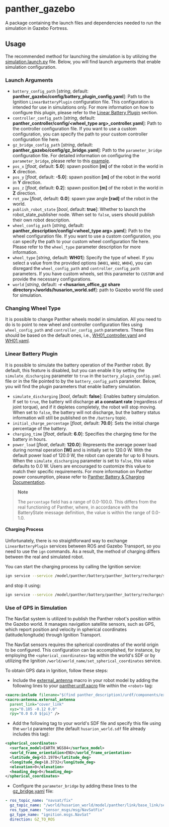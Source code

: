 # panther_gazebo

A package containing the launch files and dependencies needed to run the simulation in Gazebo Fortress.

## Usage

The recommended method for launching the simulation is by utilizing the [simulation.launch.py](./launch/simulation.launch.py) file. Below, you will find launch arguments that enable simulation configuration.

### Launch Arguments

- `battery_config_path` [*string*, default: **panther_gazebo/config/battery_plugin_config.yaml**]: Path to the Ignition `LinearBatteryPlugin` configuration file. This configuration is intended for use in simulations only. For more information on how to configure this plugin, please refer to the [Linear Battery Plugin](#linear-battery-plugin) section.
- `controller_config_path` [*string*, default: **panther_controller/config/<wheel_type arg>_controller.yaml**]: Path to the controller configuration file. If you want to use a custom configuration, you can specify the path to your custom controller configuration file here.
- `gz_bridge_config_path` [*string*, default: **panther_gazebo/config/gz_bridge.yaml**]: Path to the `parameter_bridge` configuration file. For detailed information on configuring the `parameter_bridge`, please refer to this [example](https://github.com/gazebosim/ros_gz/tree/ros2/ros_gz_bridge#example-5-configuring-the-bridge-via-yaml).
- `pos_x` [*float*, default: **5.0**]: spawn position **[m]** of the robot in the world in **X** direction.
- `pos_y` [*float*, default: **-5.0**]: spawn position **[m]** of the robot in the world in **Y** direction.
- `pos_z` [*float*, default: **0.2**]: spawn position **[m]** of the robot in the world in **Z** direction.
- `rot_yaw` [*float*, default: **0.0**]: spawn yaw angle **[rad]** of the robot in the world.
- `publish_robot_state` [*bool*, default: **true**]: Whether to launch the robot_state_publisher node. When set to `false`, users should publish their own robot description.
- `wheel_config_path` [*string*, default: **panther_description/config/<wheel_type arg>.yaml**]: Path to the wheel configuration file. If you want to use a custom configuration, you can specify the path to your custom wheel configuration file here. Please refer to the `wheel_type` parameter description for more information.
- `wheel_type` [*string*, default: **WH01**]: Specify the type of wheel. If you select a value from the provided options (`WH01`, `WH02`, `WH04`), you can disregard the `wheel_config_path` and `controller_config_path` parameters. If you have custom wheels, set this parameter to `CUSTOM` and provide the necessary configurations.
- `world` [*string*, default: **-r <husarion_office_gz share directory>/worlds/husarion_world.sdf**]: path to Gazebo world file used for simulation.

### Changing Wheel Type

It is possible to change Panther wheels model in simulation. All you need to do is to point to new wheel and controller configuration files using `wheel_config_path` and `controller_config_path` parameters. These files should be based on the default ones, i.e., [WH01_controller.yaml](../panther_controller/config/WH01_controller.yaml) and [WH01.yaml](../panther_description/config/WH01.yaml).

### Linear Battery Plugin

It is possible to simulate the battery operation of the Panther robot. By default, this feature is disabled, but you can enable it by setting the `simulate_discharging` parameter to `true` in the `battery_plugin_config.yaml` file or in the file pointed to by the `battery_config_path` parameter. Below, you will find the plugin parameters that enable battery simulation.

- `simulate_discharging` [*bool*, default: **false**]: Enables battery simulation. If set to `true`, the battery will discharge **at a constant rate** (regardless of joint torque), and if it depletes completely, the robot will stop moving. When set to `false`, the battery will not discharge, but the battery status information will still be published on the `/battery` topic.
- `initial_charge_percentage` [*float*, default: **70.0**]: Sets the initial charge percentage of the battery.
- `charging_time` [*float*, default: **6.0**]: Specifies the charging time for the battery in hours.
- `power_load` [*float*, default: **120.0**]: Represents the average power load during normal operation **[W]** and is initially set to 120.0 W. With the default power load of 120.0 W, the robot can operate for up to 8 hours. When the `simulate_discharging` parameter is set to `false`, this value defaults to 0.0 W. Users are encouraged to customize this value to match their specific requirements. For more information on Panther power consumption, please refer to [Panther Battery & Charging Documentation](https://husarion.com/manuals/panther/#battery--charging).

> **Note**
>
> The `percentage` field has a range of 0.0-100.0. This differs from the real functioning of Panther, where, in accordance with the BatteryState message definition, the value is within the range of 0.0-1.0.

#### Charging Process

Unfortunately, there is no straightforward way to exchange `LinearBatteryPlugin` services between ROS and Gazebo Transport, so you need to use the `ign` commands. As a result, the method of charging differs between the real and simulated robot.

You can start the charging process by calling the Ignition service:

```bash
ign service --service /model/panther/battery/panther_battery/recharge/start --reqtype ignition.msgs.Boolean --reptype ignition.msgs.Empty --req '' --timeout 0
```

and stop it using:

```bash
ign service --service /model/panther/battery/panther_battery/recharge/stop --reqtype ignition.msgs.Boolean --reptype ignition.msgs.Empty --req '' --timeout 0
```

### Use of GPS in Simulation

The NavSat system is utilized to publish the Panther robot's position within the Gazebo world. It manages navigation satellite sensors, such as GPS, which report position and velocity in spherical coordinates (latitude/longitude) through Ignition Transport.

The NavSat sensors requires the spherical coordinates of the world origin to be configured. This configuration can be accomplished, for instance, by employing the `<spherical_coordinates>` tag within the world's SDF or by utilizing the Ignition `/world/world_name/set_spherical_coordinates` service.

To obtain GPS data in Ignition, follow these steps:
- Include the [external_antenna](../panther_description/urdf/components/external_antenna.urdf.xacro) macro in your robot model by adding the following lines to your [panther.urdf.xacro](../panther_description/urdf/panther.urdf.xacro)  file within the `<robot>` tag:

```xml
<xacro:include filename="$(find panther_description)/urdf/components/external_antenna.urdf.xacro" ns="antenna" />
<xacro:antenna.external_antenna
  parent_link="cover_link"
  xyz="0.185 -0.12 0.0"
  rpy="0.0 0.0 ${pi}" />
```

- Add the following tag to your world's SDF file and specify this file using the `world` parameter (the default `husarion_world.sdf` file already includes this tag):
```xml
<spherical_coordinates>
  <surface_model>EARTH_WGS84</surface_model>
  <world_frame_orientation>ENU</world_frame_orientation>
  <latitude_deg>53.1978</latitude_deg>
  <longitude_deg>18.3732</longitude_deg>
  <elevation>0</elevation>
  <heading_deg>0</heading_deg>
</spherical_coordinates>
```

- Configure the `parameter_bridge` by adding these lines to the [gz_bridge.yaml](./config/gz_bridge.yaml) file:

```yaml
- ros_topic_name: "navsat/fix"
  gz_topic_name: "/world/husarion_world/model/panther/link/base_link/sensor/navsat/navsat"
  ros_type_name: "sensor_msgs/msg/NavSatFix"
  gz_type_name: "ignition.msgs.NavSat"
  direction: GZ_TO_ROS
```
